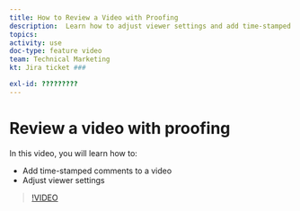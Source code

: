 ```yaml
---
title: How to Review a Video with Proofing
description:  Learn how to adjust viewer settings and add time-stamped comments to a video using  proofing in [!DNL Adobe Workfront].
topics: 
activity: use
doc-type: feature video
team: Technical Marketing
kt: Jira ticket ###

exl-id: ?????????
---
```

# Review a video with proofing

In this video, you will learn how to:

* Add time-stamped comments to a video
* Adjust viewer settings

>[!VIDEO](https://video.tv.adobe.com/v/335144/?quality=12)

